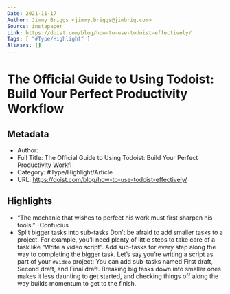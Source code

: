 ```yaml
---
Date: 2021-11-17
Author: Jimmy Briggs <jimmy.briggs@jimbrig.com>
Source: instapaper
Link: https://doist.com/blog/how-to-use-todoist-effectively/
Tags: [ "#Type/Highlight" ]
Aliases: []
---
```

# The Official Guide to Using Todoist: Build Your Perfect Productivity Workflow

## Metadata
- Author: 
- Full Title: The Official Guide to Using Todoist: Build Your Perfect Productivity Workfl
- Category: #Type/Highlight/Article
- URL: https://doist.com/blog/how-to-use-todoist-effectively/

## Highlights
- “The mechanic that wishes to perfect his work must first sharpen his tools.” -Confucius
- Split bigger tasks into sub-tasks
  Don’t be afraid to add smaller tasks to a project. For example, you’ll need plenty of little steps to take care of a task like “Write a video script”. Add sub-tasks for every step along the way to completing the bigger task.
  Let’s say you’re writing a script as part of your `#Video` project: You can add sub-tasks named First draft, Second draft, and Final draft. Breaking big tasks down into smaller ones makes it less daunting to get started, and checking things off along the way builds momentum to get to the finish.
